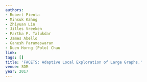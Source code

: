 ```yaml
---
authors:
- Robert Pienta
- Minsuk Kahng
- Zhiyuan Lin
- Jilles Vreeken
- Partha P. Talukdar
- James Abello
- Ganesh Parameswaran
- Duen Horng (Polo) Chau
link:
tags: []
title: 'FACETS: Adaptive Local Exploration of Large Graphs.'
venue: SDM
year: 2017
---
```


